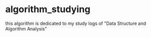 # algorithm_studying
this algorithm is dedicated to my study logs of "Data Structure and Algorithm Analysis"
